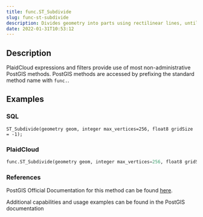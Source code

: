 ```yaml
---
title: func.ST_Subdivide
slug: func-st-subdivide
description: Divides geometry into parts using rectilinear lines, until each part can be represented using no more than max_vertices
date: 2022-01-31T10:53:12
---
```



## Description


PlaidCloud expressions and filters provide use of most non-administrative PostGIS methods. PostGIS methods are accessed by prefixing the standard method name with `func.`.



## Examples


### SQL



```
ST_Subdivide(geometry geom, integer max_vertices=256, float8 gridSize = -1);
```


### PlaidCloud



```python
func.ST_Subdivide(geometry geom, integer max_vertices=256, float8 gridSize = -1)
```


### References


PostGIS Official Documentation for this method can be found [here](https://postgis.net/docs/manual-3.1/ST_Subdivide.html).



Additional capabilities and usage examples can be found in the PostGIS documentation

